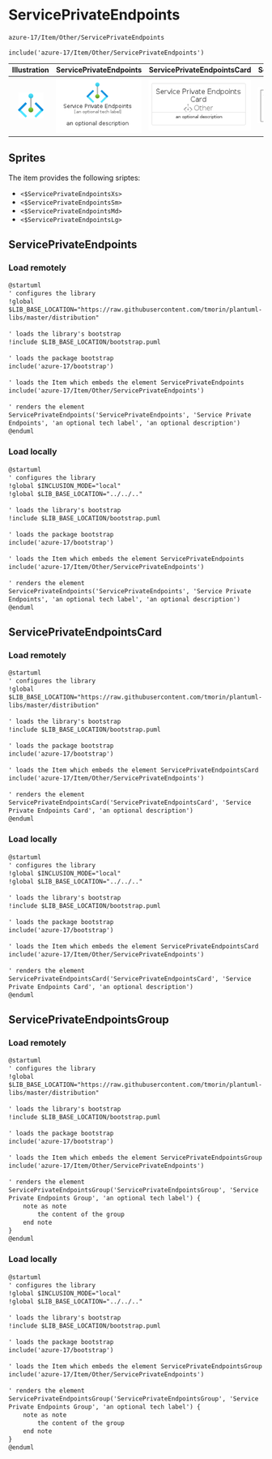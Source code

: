 # ServicePrivateEndpoints


```text
azure-17/Item/Other/ServicePrivateEndpoints
```

```text
include('azure-17/Item/Other/ServicePrivateEndpoints')
```



| Illustration | ServicePrivateEndpoints | ServicePrivateEndpointsCard | ServicePrivateEndpointsGroup |
| :---: | :---: | :---: | :---: |
| ![illustration for Illustration](../../../azure-17/Item/Other/ServicePrivateEndpoints.png) | ![illustration for ServicePrivateEndpoints](../../../azure-17/Item/Other/ServicePrivateEndpoints.Local.png) | ![illustration for ServicePrivateEndpointsCard](../../../azure-17/Item/Other/ServicePrivateEndpointsCard.Local.png) | ![illustration for ServicePrivateEndpointsGroup](../../../azure-17/Item/Other/ServicePrivateEndpointsGroup.Local.png) |



## Sprites
The item provides the following sriptes:

- `<$ServicePrivateEndpointsXs>`
- `<$ServicePrivateEndpointsSm>`
- `<$ServicePrivateEndpointsMd>`
- `<$ServicePrivateEndpointsLg>`





## ServicePrivateEndpoints

### Load remotely
```plantuml
@startuml
' configures the library
!global $LIB_BASE_LOCATION="https://raw.githubusercontent.com/tmorin/plantuml-libs/master/distribution"

' loads the library's bootstrap
!include $LIB_BASE_LOCATION/bootstrap.puml

' loads the package bootstrap
include('azure-17/bootstrap')

' loads the Item which embeds the element ServicePrivateEndpoints
include('azure-17/Item/Other/ServicePrivateEndpoints')

' renders the element
ServicePrivateEndpoints('ServicePrivateEndpoints', 'Service Private Endpoints', 'an optional tech label', 'an optional description')
@enduml
```

### Load locally
```plantuml
@startuml
' configures the library
!global $INCLUSION_MODE="local"
!global $LIB_BASE_LOCATION="../../.."

' loads the library's bootstrap
!include $LIB_BASE_LOCATION/bootstrap.puml

' loads the package bootstrap
include('azure-17/bootstrap')

' loads the Item which embeds the element ServicePrivateEndpoints
include('azure-17/Item/Other/ServicePrivateEndpoints')

' renders the element
ServicePrivateEndpoints('ServicePrivateEndpoints', 'Service Private Endpoints', 'an optional tech label', 'an optional description')
@enduml
```

## ServicePrivateEndpointsCard

### Load remotely
```plantuml
@startuml
' configures the library
!global $LIB_BASE_LOCATION="https://raw.githubusercontent.com/tmorin/plantuml-libs/master/distribution"

' loads the library's bootstrap
!include $LIB_BASE_LOCATION/bootstrap.puml

' loads the package bootstrap
include('azure-17/bootstrap')

' loads the Item which embeds the element ServicePrivateEndpointsCard
include('azure-17/Item/Other/ServicePrivateEndpoints')

' renders the element
ServicePrivateEndpointsCard('ServicePrivateEndpointsCard', 'Service Private Endpoints Card', 'an optional description')
@enduml
```

### Load locally
```plantuml
@startuml
' configures the library
!global $INCLUSION_MODE="local"
!global $LIB_BASE_LOCATION="../../.."

' loads the library's bootstrap
!include $LIB_BASE_LOCATION/bootstrap.puml

' loads the package bootstrap
include('azure-17/bootstrap')

' loads the Item which embeds the element ServicePrivateEndpointsCard
include('azure-17/Item/Other/ServicePrivateEndpoints')

' renders the element
ServicePrivateEndpointsCard('ServicePrivateEndpointsCard', 'Service Private Endpoints Card', 'an optional description')
@enduml
```

## ServicePrivateEndpointsGroup

### Load remotely
```plantuml
@startuml
' configures the library
!global $LIB_BASE_LOCATION="https://raw.githubusercontent.com/tmorin/plantuml-libs/master/distribution"

' loads the library's bootstrap
!include $LIB_BASE_LOCATION/bootstrap.puml

' loads the package bootstrap
include('azure-17/bootstrap')

' loads the Item which embeds the element ServicePrivateEndpointsGroup
include('azure-17/Item/Other/ServicePrivateEndpoints')

' renders the element
ServicePrivateEndpointsGroup('ServicePrivateEndpointsGroup', 'Service Private Endpoints Group', 'an optional tech label') {
    note as note
        the content of the group
    end note
}
@enduml
```

### Load locally
```plantuml
@startuml
' configures the library
!global $INCLUSION_MODE="local"
!global $LIB_BASE_LOCATION="../../.."

' loads the library's bootstrap
!include $LIB_BASE_LOCATION/bootstrap.puml

' loads the package bootstrap
include('azure-17/bootstrap')

' loads the Item which embeds the element ServicePrivateEndpointsGroup
include('azure-17/Item/Other/ServicePrivateEndpoints')

' renders the element
ServicePrivateEndpointsGroup('ServicePrivateEndpointsGroup', 'Service Private Endpoints Group', 'an optional tech label') {
    note as note
        the content of the group
    end note
}
@enduml
```

